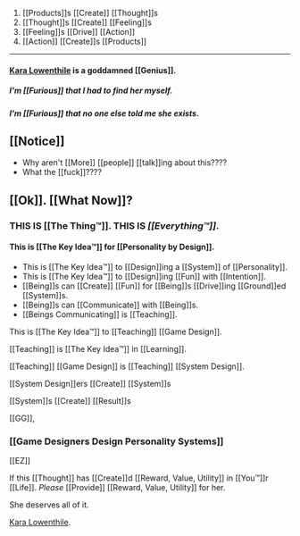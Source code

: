 1. [[Products]]s [[Create]] [[Thought]]s
2. [[Thought]]s [[Create]] [[Feeling]]s
3. [[Feeling]]s [[Drive]] [[Action]]
4. [[Action]] [[Create]]s [[Products]]

---

#### [Kara Lowenthile](https://unfuckyourbrain.com) is a goddamned [[Genius]].

##### I'm [[Furious]] that I had to find her myself.
##### I'm [[Furious]] that no one else told me she exists.

[[Notice]]
---
- Why aren't [[More]] [[people]] [[talk]]ing about this????
- What the [[fuck]]????

[[Ok]]. [[What Now]]?
---
### THIS IS [[The Thing™]]. THIS IS *[[Everything™]]*.

#### This is [[The Key Idea™]] for [[Personality by Design]].

- This is [[The Key Idea™]] to [[Design]]ing a [[System]] of [[Personality]].
- This is [[The Key Idea™]] to [[Design]]ing [[Fun]] with [[Intention]].
- [[Being]]s can [[Create]] [[Fun]] for [[Being]]s [[Drive]]ing [[Ground]]ed [[System]]s.
- [[Being]]s can [[Communicate]] with [[Being]]s.
- [[Beings Communicating]] is [[Teaching]].

This is [[The Key Idea™]] to [[Teaching]] [[Game Design]].

[[Teaching]] is [[The Key Idea™]] in [[Learning]].

[[Teaching]] [[Game Design]] is [[Teaching]] [[System Design]].

[[System Design]]ers [[Create]] [[System]]s

[[System]]s [[Create]] [[Result]]s

[[GG]],
### [[Game Designers Design Personality Systems]]
[[EZ]]

If this [[Thought]] has [[Create]]d [[Reward, Value, Utility]] in [[You™]]r [[Life]]. *Please* [[Provide]] [[Reward, Value, Utility]] for her.

She deserves all of it.

[Kara Lowenthile](https://unfuckyourbrain.com).